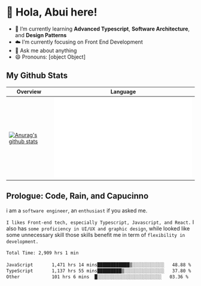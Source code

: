 # 👋 Hola, Abui here!

- 🌱 I’m currently learning **Advanced Typescript**, **Software Architecture**, and **Design Patterns**
- ☁️ I’m currently focusing on Front End Development
- 💬 Ask me about anything
- 😄 Pronouns: [object Object]

## My Github Stats

| Overview | Language |
| --- | --- |
|[![Anurag's github stats](https://github-readme-stats.vercel.app/api?username=abui-am&count_private=true)](https://github.com/anuraghazra/github-readme-stats)|![Language](https://raw.githubusercontent.com/abui-am/stats/c6455f656dfce7acd3951e5ec5b25d72af0b2ee3/generated/languages.svg)|

## Prologue: Code, Rain, and Capucinno
i am a `software engineer`, an `enthusiast` if you asked me. 

`I likes Front-end tech, especially Typescript, Javascript, and React.` I also has `some proficiency in UI/UX and graphic design`, while looked like some unnecessary skill those skills benefit me in term of `flexibility in development.`


<!--START_SECTION:waka-->

```text
Total Time: 2,909 hrs 1 min

JavaScript       1,471 hrs 14 mins████████████▒░░░░░░░░░░░░   48.88 %
TypeScript       1,137 hrs 55 mins█████████▒░░░░░░░░░░░░░░░   37.80 %
Other            101 hrs 6 mins  █░░░░░░░░░░░░░░░░░░░░░░░░   03.36 %
```

<!--END_SECTION:waka-->
